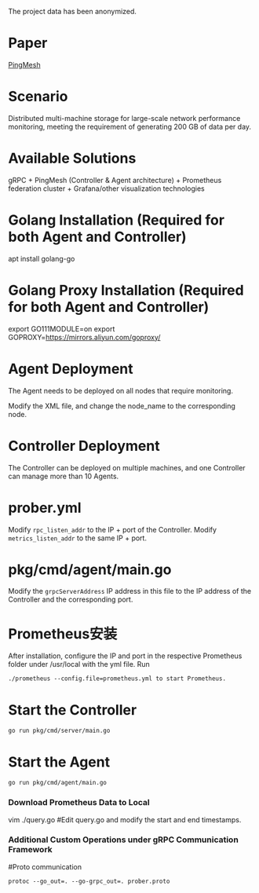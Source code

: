 
The project data has been anonymized.
# Paper
[PingMesh](https://dl.acm.org/doi/pdf/10.1145/2829988.2787496)

# Scenario

Distributed multi-machine storage for large-scale network performance monitoring, meeting the requirement of generating 200 GB of data per day.

# Available Solutions
gRPC + PingMesh (Controller & Agent architecture) + Prometheus federation cluster + Grafana/other visualization technologies



# Golang Installation (Required for both Agent and Controller)
apt install golang-go


# Golang Proxy Installation (Required for both Agent and Controller)
export GO111MODULE=on
export GOPROXY=https://mirrors.aliyun.com/goproxy/ 

# Agent Deployment
The Agent needs to be deployed on all nodes that require monitoring.

Modify the XML file, and change the node_name to the corresponding node.


# Controller Deployment

The Controller can be deployed on multiple machines, and one Controller can manage more than 10 Agents.

# prober.yml 
Modify  ```rpc_listen_addr``` to the IP + port of the Controller.
Modify ```metrics_listen_addr``` to the same IP + port.

# pkg/cmd/agent/main.go
Modify the ```grpcServerAddress``` IP address in this file to the IP address of the Controller and the corresponding port.


# Prometheus安装

After installation, configure the IP and port in the respective Prometheus folder under /usr/local with the yml file.
Run 
```
./prometheus --config.file=prometheus.yml to start Prometheus.
```
# Start the Controller
```
go run pkg/cmd/server/main.go
```


# Start the Agent
```
go run pkg/cmd/agent/main.go
```


### Download Prometheus Data to Local
vim ./query.go 
#Edit query.go and modify the start and end timestamps.



### Additional Custom Operations under gRPC Communication Framework
#Proto communication
```
protoc --go_out=. --go-grpc_out=. prober.proto
```





